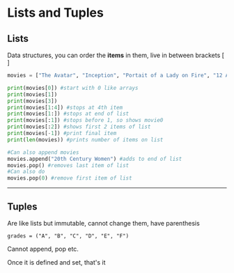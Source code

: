 # Lists and Tuples

## Lists
Data structures, you can order the **items** in them, live in between brackets [ ]

```python
movies = ["The Avatar", "Inception", "Portait of a Lady on Fire", "12 Angry men"]

print(movies[0]) #start with 0 like arrays
print(movies[1])
print(movies[3])
print(movies[1:4]) #stops at 4th item
print(movies[1:]) #stops at end of list
print(movies[:1]) #stops before 1, so shows movie0
print(movies[:2]) #shows first 2 items of list
print(movies[-1]) #print final item
print(len(movies)) #prints number of items on list

#Can also append movies
movies.append("20th Century Women") #adds to end of list
movies.pop() #removes last item of list
#Can also do
movies.pop(0) #remove first item of list
```
***
## Tuples

Are like lists but immutable, cannot change them, have parenthesis
```
grades = ("A", "B", "C", "D", "E", "F")
```
Cannot append, pop etc.

Once it is defined and set, that's it




